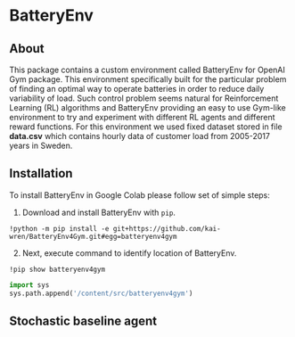 # BatteryEnv
## About
This package contains a custom environment called BatteryEnv for OpenAI Gym package. This environment specifically built for the particular problem of finding an optimal way to operate batteries in order to reduce daily variability of load. Such control problem seems natural for Reinforcement Learning (RL) algorithms and BatteryEnv providing an easy to use Gym-like environment to try and experiment with different RL agents and different reward functions. For this environment we used fixed dataset stored in file **data.csv** which contains hourly data of customer load from 2005-2017 years in Sweden.

## Installation
To install BatteryEnv in Google Colab please follow set of simple steps:
1. Download and install BatteryEnv with ```pip```.
```
!python -m pip install -e git+https://github.com/kai-wren/BatteryEnv4Gym.git#egg=batteryenv4gym
```
2. Next, execute command to identify location of BatteryEnv.
```
!pip show batteryenv4gym
```

```python
import sys
sys.path.append('/content/src/batteryenv4gym')
```

## Stochastic baseline agent
